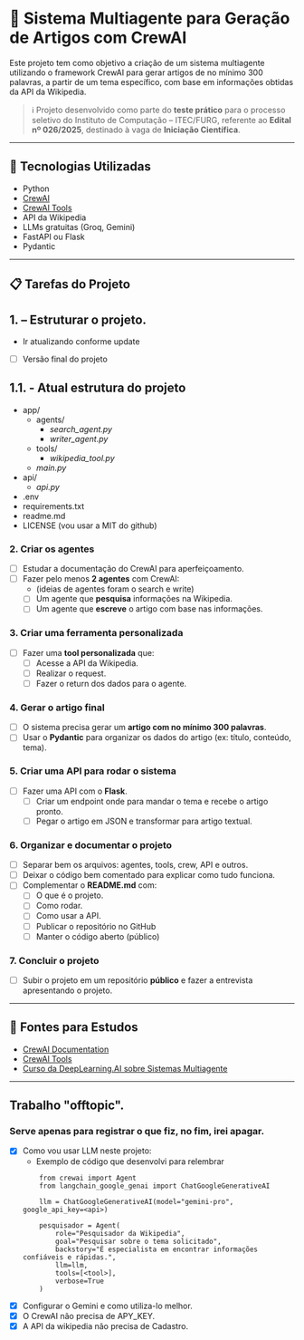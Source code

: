 # 🧠 Sistema Multiagente para Geração de Artigos com CrewAI

Este projeto tem como objetivo a criação de um sistema multiagente utilizando o framework CrewAI para gerar artigos de no mínimo 300 palavras, a partir de um tema específico, com base em informações obtidas da API da Wikipedia.

> ℹ️ Projeto desenvolvido como parte do **teste prático** para o processo seletivo do Instituto de Computação – ITEC/FURG, referente ao **Edital nº 026/2025**, destinado à vaga de **Iniciação Científica**.

---

## 🚀 Tecnologias Utilizadas

- Python
- [CrewAI](https://docs.crewai.com/)
- [CrewAI Tools](https://docs.crewai.com/concepts/tools)
- API da Wikipedia
- LLMs gratuitas (Groq, Gemini)
- FastAPI ou Flask
- Pydantic

---

## 📋 Tarefas do Projeto

## 1. – Estruturar o projeto.
- Ir atualizando conforme update
- [ ] Versão final do projeto

## 1.1. - Atual estrutura do projeto
- app/
    - agents/
        - *search_agent.py*
        - *writer_agent.py*
    - tools/
        - *wikipedia_tool.py*
    - *main.py*
- api/
    - *api.py*
- .env
- requirements.txt
- readme.md
- LICENSE (vou usar a MIT do github)

### 2. Criar os agentes
- [ ] Estudar a documentação do CrewAI para aperfeiçoamento.
- [ ] Fazer pelo menos **2 agentes** com CrewAI: 
    - (ideias de agentes foram o search e write)
    - [ ] Um agente que **pesquisa** informações na Wikipedia.
    - [ ] Um agente que **escreve** o artigo com base nas informações.

### 3. Criar uma ferramenta personalizada
- [ ] Fazer uma **tool personalizada** que:
    - [ ] Acesse a API da Wikipedia.
    - [ ] Realizar o request.
    - [ ] Fazer o return dos dados para o agente.

### 4. Gerar o artigo final
- [ ] O sistema precisa gerar um **artigo com no mínimo 300 palavras**.
- [ ] Usar o **Pydantic** para organizar os dados do artigo (ex: título, conteúdo, tema).

### 5. Criar uma API para rodar o sistema
- [ ] Fazer uma API com o **Flask**.
    - [ ] Criar um endpoint onde para mandar o tema e recebe o artigo pronto.
    - [ ] Pegar o artigo em JSON e transformar para artigo textual.

### 6. Organizar e documentar o projeto
- [ ] Separar bem os arquivos: agentes, tools, crew, API e outros.
- [ ] Deixar o código bem comentado para explicar como tudo funciona.
- [ ] Complementar o **README.md** com:
    - [ ] O que é o projeto.
    - [ ] Como rodar.
    - [ ] Como usar a API.
    - [ ] Publicar o repositório no GitHub
    - [ ] Manter o código aberto (público)

### 7. Concluir o projeto
- [ ] Subir o projeto em um repositório **público** e fazer a entrevista apresentando o projeto.

---

## 📖 Fontes para Estudos

- [CrewAI Documentation](https://docs.crewai.com/introduction)
- [CrewAI Tools](https://docs.crewai.com/concepts/tools)
- [Curso da DeepLearning.AI sobre Sistemas Multiagente](https://www.deeplearning.ai/short-courses/multi-ai-agent-systems-with-crewai/)

---

## Trabalho "offtopic".
### Serve apenas para registrar o que fiz, no fim, irei apagar.
- [x] Como vou usar LLM neste projeto:
    - Exemplo de código que desenvolvi para relembrar
    ```
        from crewai import Agent
        from langchain_google_genai import ChatGoogleGenerativeAI

        llm = ChatGoogleGenerativeAI(model="gemini-pro", google_api_key=<api>)

        pesquisador = Agent(
            role="Pesquisador da Wikipedia",
            goal="Pesquisar sobre o tema solicitado",
            backstory="É especialista em encontrar informações confiáveis e rápidas.",
            llm=llm,
            tools=[<tool>],
            verbose=True
        )
    ```
- [x] Configurar o Gemini e como utiliza-lo melhor.
- [x] O CrewAI não precisa de APY_KEY.
- [x] A API da wikipedia não precisa de Cadastro.